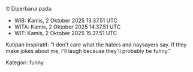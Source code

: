 ⏰ Diperbarui pada:
- WIB: Kamis, 2 Oktober 2025 13.37.51 UTC
- WITA: Kamis, 2 Oktober 2025 14.37.51 UTC
- WIT: Kamis, 2 Oktober 2025 15.37.51 UTC

Kutipan Inspiratif:
"I don't care what the haters and naysayers say. If they make jokes about me, I'll laugh because they'll probably be funny."


Kategori: funny

